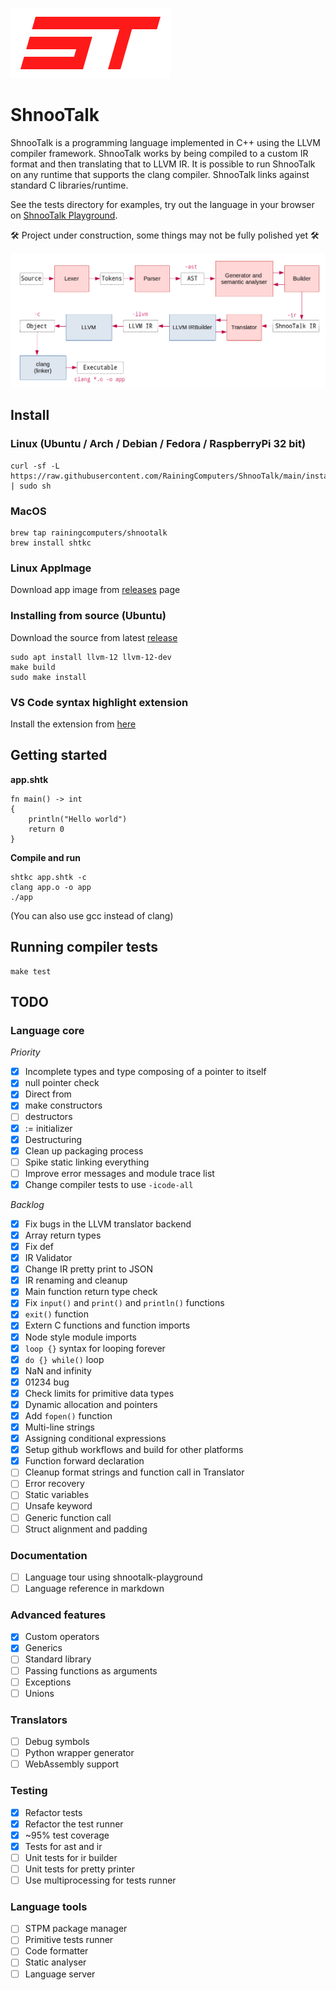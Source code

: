 ![](logo.png)

# ShnooTalk 

ShnooTalk is a programming language implemented in C++ using the LLVM compiler framework. ShnooTalk works by being compiled to a custom IR format and then translating that to LLVM IR. It is possible to run ShnooTalk on any runtime that supports the clang compiler. ShnooTalk links against standard C libraries/runtime.

See the tests directory for examples, try out the language in your browser on [ShnooTalk Playground](https://rainingcomputers.github.io/shnootalk-playground/).

🛠️ Project under construction, some things may not be fully polished yet 🛠️

![](blockdiag.png)

## Install

### Linux (Ubuntu / Arch / Debian / Fedora / RaspberryPi 32 bit)
```
curl -sf -L https://raw.githubusercontent.com/RainingComputers/ShnooTalk/main/install.sh | sudo sh
```

### MacOS

```
brew tap rainingcomputers/shnootalk
brew install shtkc
```

### Linux AppImage

Download app image from [releases](https://github.com/RainingComputers/ShnooTalk/releases) page

### Installing from source (Ubuntu)
Download the source from latest [release](https://github.com/RainingComputers/ShnooTalk/releases)
```
sudo apt install llvm-12 llvm-12-dev
make build
sudo make install
```

### VS Code syntax highlight extension

Install the extension from [here](https://marketplace.visualstudio.com/items?itemName=RainingComputers.shnootalk-vscode) 

## Getting started

**app.shtk**
```
fn main() -> int
{
    println("Hello world")
    return 0
}
```

**Compile and run**
```
shtkc app.shtk -c
clang app.o -o app
./app
```
(You can also use gcc instead of clang)

## Running compiler tests

```
make test
```

## TODO

### Language core

*Priority*
- [x] Incomplete types and type composing of a pointer to itself
- [x] null pointer check
- [x] Direct from
- [x] make constructors
- [ ] destructors
- [x] := initializer
- [x] Destructuring
- [x] Clean up packaging process
- [ ] Spike static linking everything
- [ ] Improve error messages and module trace list
- [x] Change compiler tests to use `-icode-all`

*Backlog*
- [x] Fix bugs in the LLVM translator backend
- [x] Array return types
- [x] Fix def
- [x] IR Validator
- [x] Change IR pretty print to JSON
- [x] IR renaming and cleanup
- [x] Main function return type check
- [x] Fix `input()` and `print()` and `println()` functions
- [x] `exit()` function
- [x] Extern C functions and function imports
- [x] Node style module imports
- [x] `loop {}` syntax for looping forever
- [x] `do {} while()` loop
- [x] NaN and infinity
- [x] 01234 bug
- [x] Check limits for primitive data types
- [x] Dynamic allocation and pointers
- [x] Add `fopen()` function
- [x] Multi-line strings
- [x] Assigning conditional expressions
- [x] Setup github workflows and build for other platforms
- [x] Function forward declaration
- [ ] Cleanup format strings and function call in Translator
- [ ] Error recovery
- [ ] Static variables
- [ ] Unsafe keyword
- [ ] Generic function call
- [ ] Struct alignment and padding

### Documentation

- [ ] Language tour using shnootalk-playground
- [ ] Language reference in markdown

### Advanced features

- [x] Custom operators
- [x] Generics
- [ ] Standard library
- [ ] Passing functions as arguments
- [ ] Exceptions
- [ ] Unions

### Translators

- [ ] Debug symbols
- [ ] Python wrapper generator
- [ ] WebAssembly support

### Testing
- [x] Refactor tests
- [x] Refactor the test runner 
- [x] ~95% test coverage
- [x] Tests for ast and ir
- [ ] Unit tests for ir builder
- [ ] Unit tests for pretty printer
- [ ] Use multiprocessing for tests runner

### Language tools

- [ ] STPM package manager
- [ ] Primitive tests runner
- [ ] Code formatter
- [ ] Static analyser
- [ ] Language server

